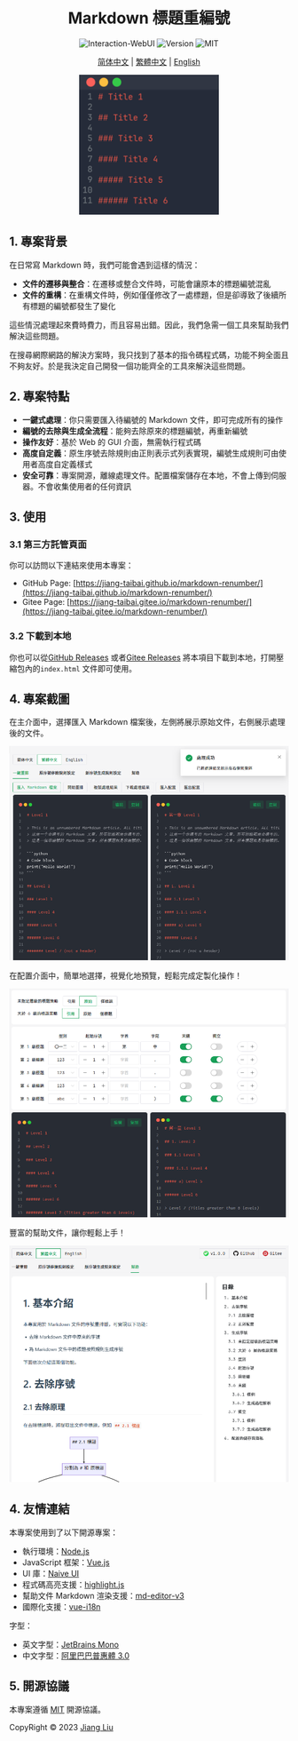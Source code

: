 # <div align="center">Markdown 標題重編號</div>

<div align="center">
  <img src="https://img.shields.io/badge/interaction-WebUI-%2396C40F" alt="Interaction-WebUI"/>
  <img src="https://img.shields.io/badge/release-1.0.3-%231081C1" alt="Version"/>
  <img src="https://img.shields.io/badge/license-MIT-%2396C40F" alt="MIT"/>
</div>

<div align="center">

[简体中文](/README.md) |
[繁體中文](/README-zh_TW.md) |
[English](/README-en_US.md)

</div>

<p align="center">
    <img src="assets/img/cover.gif" width="50%" alt="Cover">
</p>

## 1. 專案背景

在日常寫 Markdown 時，我們可能會遇到這樣的情況：

- **文件的遷移與整合**：在遷移或整合文件時，可能會讓原本的標題編號混亂
- **文件的重構**：在重構文件時，例如僅僅修改了一處標題，但是卻導致了後續所有標題的編號都發生了變化

這些情況處理起來費時費力，而且容易出錯。因此，我們急需一個工具來幫助我們解決這些問題。

在搜尋網際網路的解決方案時，我只找到了基本的指令碼程式碼，功能不夠全面且不夠友好。於是我決定自己開發一個功能齊全的工具來解決這些問題。

## 2. 專案特點

- **一鍵式處理**：你只需要匯入待編號的 Markdown 文件，即可完成所有的操作
- **編號的去除與生成全流程**：能夠去除原來的標題編號，再重新編號
- **操作友好**：基於 Web 的 GUI 介面，無需執行程式碼
- **高度自定義**：原生序號去除規則由正則表示式列表實現，編號生成規則可由使用者高度自定義樣式
- **安全可靠**：專案開源，離線處理文件。配置檔案儲存在本地，不會上傳到伺服器。不會收集使用者的任何資訊

## 3. 使用

### 3.1 第三方託管頁面

你可以訪問以下連結來使用本專案：

- GitHub Page: [https://jiang-taibai.github.io/markdown-renumber/](https://jiang-taibai.github.io/markdown-renumber/)
- Gitee Page: [https://jiang-taibai.gitee.io/markdown-renumber/](https://jiang-taibai.gitee.io/markdown-renumber/)

### 3.2 下載到本地

你也可以從[GitHub Releases](https://github.com/jiang-taibai/markdown-renumber/releases/latest) 或者[Gitee Releases](https://gitee.com/jiang-taibai/markdown-renumber/releases/latest) 將本項目下載到本地，打開壓縮包內的`index.html` 文件即可使用。

## 4. 專案截圖

在主介面中，選擇匯入 Markdown 檔案後，左側將展示原始文件，右側展示處理後的文件。

![主介面](assets/img/preview-zh_TW.png "主介面")

在配置介面中，簡單地選擇，視覺化地預覽，輕鬆完成定製化操作！

![配置介面](assets/img/preview-renumber-setting-zh_TW.png "配置介面")

豐富的幫助文件，讓你輕鬆上手！

![幫助文件](assets/img/preview-help-document-zh_TW.png "幫助文件")

## 4. 友情連結

本專案使用到了以下開源專案：

- 執行環境：[Node.js](https://github.com/nodejs/node)
- JavaScript 框架：[Vue.js](https://github.com/vuejs/vue)
- UI 庫：[Naive UI](https://github.com/tusen-ai/naive-ui)
- 程式碼高亮支援：[highlight.js](https://github.com/highlightjs/highlight.js)
- 幫助文件 Markdown 渲染支援：[md-editor-v3](https://github.com/imzbf/md-editor-v3)
- 國際化支援：[vue-i18n](https://github.com/kazupon/vue-i18n)

字型：

- 英文字型：[JetBrains Mono](https://www.jetbrains.com/lp/mono/)
- 中文字型：[阿里巴巴普惠體 3.0](https://fonts.alibabagroup.com/#/home)

## 5. 開源協議

本專案遵循 [MIT](https://opensource.org/licenses/MIT) 開源協議。

CopyRight © 2023 [Jiang Liu](https://coderjiang.com)